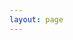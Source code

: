 ```yaml
---
layout: page
---
```


<script setup>
import Download from '../../.vitepress/components/Download.vue'
import latest from '../../.vitepress/latest.json'
import windows from '../../.vitepress/assets/windows.svg'
import steam from '../../.vitepress/assets/steam.svg'


const list = [
    {
        level: '免费',
        desc: '开源社区，面向新用户',
        features: [
            '📊自定义数据卡片',
            '📅时间线',
            '🏷️手动记录',
            '👀自动监听',
            '🌐同步浏览器历史',
            '🖥️第三方应用接入',
            '🧰扩展（弹弹play、obsidian）',
            '🖨️导出总结报表'
        ],
        url: `https://github.com/shion-app/shion/releases/download/v${latest.version}/shion_${latest.version}_x64-setup.exe`,
        action: 'Windows 10/11 下载',
        logo: windows
    },
    {
        level: '进阶',
        desc: '面向深度使用用户',
        features: [
            '免费版所有功能',
            '📅时间块',
            '🛒回顾模式',
            '🧰扩展（苹果日历🍎）'
        ],
        url: 'https://store.steampowered.com/app/3026040/shion/',
        action: '跳转至商店',
        logo: steam,
        tip: '不支持多设备同步，仅离线使用'
    }
]
</script>

<Download :list="list" />

